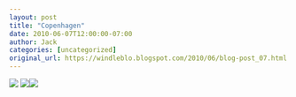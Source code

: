 ```yaml
---
layout: post
title: "Copenhagen"
date: 2010-06-07T12:00:00-07:00
author: Jack
categories: [uncategorized]
original_url: https://windleblo.blogspot.com/2010/06/blog-post_07.html
---
```


![](https://lh3.googleusercontent.com/blogger_img_proxy/AEn0k_vrSl6C7fOst51ygfv8yZ5B8w6Bch82PqWtb9q0lAvi-YgNkXZqq7y0f9qRAir-y2oAGy2qzNHoLvKDx54cN48x66H7Fw-7DApuNZMoadKd47_WeV7uSSSI-U5BScIyqrOCatcPR_7AucJnRm5aN2wusO0yNYxU72hN86sfSlZgr7-8PZeIaRTeBb4e2a5bOx344K8C0aGOToliIMK2v40CfnBh0c5N3bfhErD49tW0CN2KHqCGCCHesZfPhqqmqWJuAspbSWIbLtjcVJmvQ1RPBNxspIB2trM_fylp0rPQ156LZpNMmKw=s0-d) [![](https://lh3.googleusercontent.com/blogger_img_proxy/AEn0k_tWOE50OZ-acHejOE5G1lMdgzZ-El9fWkAevV2kkH16tgiOrFi5dCB7T_e-aMwvkzoYZiq6u7Txyh8sMsRuBKmlVnXvW2bzfUujX3ZG4ZFZ70BO_52vV-bd=s0-d)](http://photobucket.com/redirect/album?showShareLB=1)[![](https://lh3.googleusercontent.com/blogger_img_proxy/AEn0k_uFziVRXUxV6V07QjJY4S2PwGTeeQOFpzHNJQc4MbwwGppXGOJ_7E29xKof9I3tVbfSRFMV0CnWS5d0ifpyKF4yo6v2LOL8TIw-ePBf0N1dFYKDNDLxigFD=s0-d)](http://s373.photobucket.com/albums/oo174/windleblo/Denmark/)